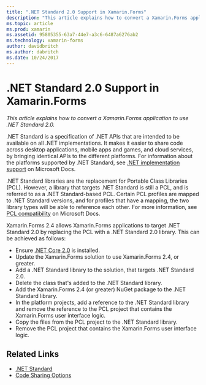 ```yaml
---
title: ".NET Standard 2.0 Support in Xamarin.Forms"
description: "This article explains how to convert a Xamarin.Forms application to use .NET Standard 2.0."
ms.topic: article
ms.prod: xamarin
ms.assetid: 95805355-63a7-44e7-a3c6-6487a6276ab2
ms.technology: xamarin-forms
author: davidbritch
ms.author: dabritch
ms.date: 10/24/2017
---
```


# .NET Standard 2.0 Support in Xamarin.Forms

_This article explains how to convert a Xamarin.Forms application to use .NET Standard 2.0._

.NET Standard is a specification of .NET APIs that are intended to be available on all .NET implementations. It makes it easier to share code across desktop applications, mobile apps and games, and cloud services, by bringing identical APIs to the different platforms. For information about the platforms supported by .NET Standard, see [.NET implementation support](https://docs.microsoft.com/en-gb/dotnet/standard/net-standard#net-implementation-support) on Microsoft Docs.

.NET Standard libraries are the replacement for Portable Class Libraries (PCL). However, a library that targets .NET Standard is still a PCL, and is referred to as a .NET Standard-based PCL. Certain PCL profiles are mapped to .NET Standard versions, and for profiles that have a mapping, the two library types will be able to reference each other. For more information, see [PCL compatibility](https://docs.microsoft.com/en-gb/dotnet/standard/net-standard#pcl-compatibility) on Microsoft Docs.

Xamarin.Forms 2.4 allows Xamarin.Forms applications to target .NET Standard 2.0 by replacing the PCL with a .NET Standard 2.0 library. This can be achieved as follows:

- Ensure [.NET Core 2.0](https://www.microsoft.com/net/download/core) is installed.
- Update the Xamarin.Forms solution to use Xamarin.Forms 2.4, or greater.
- Add a .NET Standard library to the solution, that targets .NET Standard 2.0.
- Delete the class that's added to the .NET Standard library.
- Add the Xamarin.Forms 2.4 (or greater) NuGet package to the .NET Standard library.
- In the platform projects, add a reference to the .NET Standard library and remove the reference to the PCL project that contains the Xamarin.Forms user interface logic.
- Copy the files from the PCL project to the .NET Standard library.
- Remove the PCL project that contains the Xamarin.Forms user interface logic.


## Related Links

- [.NET Standard](~/cross-platform/app-fundamentals/net-standard.md)
- [Code Sharing Options](~/cross-platform/app-fundamentals/code-sharing.md)
